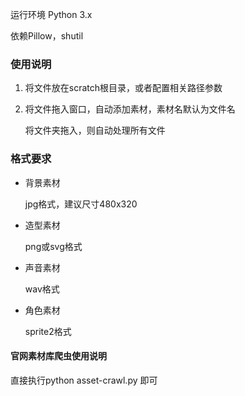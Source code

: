 

运行环境 Python 3.x

依赖Pillow，shutil



### 使用说明

1. 将文件放在scratch根目录，或者配置相关路径参数

2. 将文件拖入窗口，自动添加素材，素材名默认为文件名

   将文件夹拖入，则自动处理所有文件

### 格式要求

- 背景素材

  jpg格式，建议尺寸480x320

- 造型素材

  png或svg格式

- 声音素材

  wav格式

- 角色素材

  sprite2格式



#### 官网素材库爬虫使用说明

直接执行python asset-crawl.py 即可